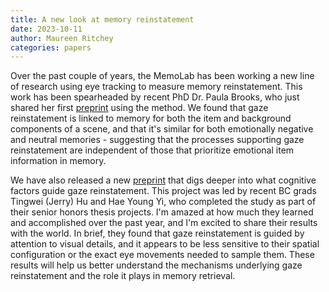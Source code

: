 ```yaml
---
title: A new look at memory reinstatement
date: 2023-10-11
author: Maureen Ritchey
categories: papers
---
```


Over the past couple of years, the MemoLab has been working a new line of research using eye tracking to measure memory reinstatement. This work has been spearheaded by recent PhD Dr. Paula Brooks, who just shared her first [preprint](https://psyarxiv.com/c3n9m) using the method. We found that gaze reinstatement is linked to memory for both the item and background components of a scene, and that it's similar for both emotionally negative and neutral memories - suggesting that the processes supporting gaze reinstatement are independent of those that prioritize emotional item information in memory.

We have also released a new [preprint](https://osf.io/preprints/psyarxiv/ys9cz) that digs deeper into what cognitive factors guide gaze reinstatement. This project was led by recent BC grads Tingwei (Jerry) Hu and Hae Young Yi, who completed the study as part of their senior honors thesis projects. I'm amazed at how much they learned and accomplished over the past year, and I'm excited to share their results with the world. In brief, they found that gaze reinstatement is guided by attention to visual details, and it appears to be less sensitive to their spatial configuration or the exact eye movements needed to sample them. These results will help us better understand the mechanisms underlying gaze reinstatement and the role it plays in memory retrieval.
